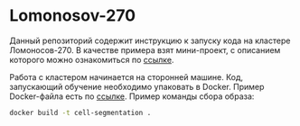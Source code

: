 # Lomonosov-270

Данный репозиторий содержит инструкцию к запуску кода на кластере Ломоносов-270.
В качестве примера взят мини-проект, с описанием которого можно ознакомиться по [ссылке](https://vkvideo.ru/video-227335000_456239038?t=59s).

Работа с кластером начинается на сторонней машине. Код, запускающий обучение необходимо упаковать в Docker. Пример Docker-файла есть по [ссылке](https://github.com/KourtKardash/Lomonosov-270/blob/main/TestDocker/Dockerfile).
Пример команды сбора образа:

```bash
docker build -t cell-segmentation .
```